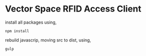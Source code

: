 Vector Space RFID Access Client
===
install all packages using,

	npm install

rebuild javascrip, moving src to dist, using,

	gulp

